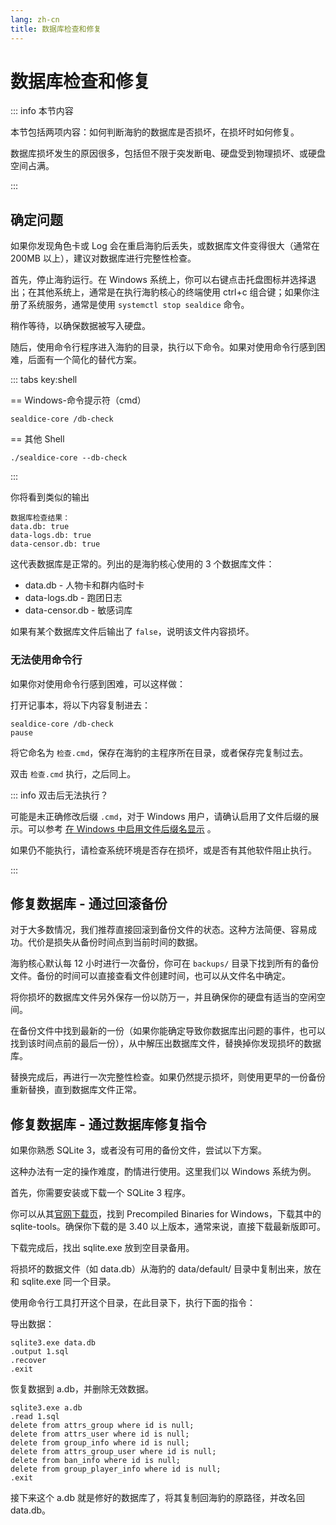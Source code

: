 ```yaml
---
lang: zh-cn
title: 数据库检查和修复
---
```


# 数据库检查和修复

::: info 本节内容

本节包括两项内容：如何判断海豹的数据库是否损坏，在损坏时如何修复。

数据库损坏发生的原因很多，包括但不限于突发断电、硬盘受到物理损坏、或硬盘空间占满。

:::

## 确定问题

如果你发现角色卡或 Log 会在重启海豹后丢失，或数据库文件变得很大（通常在 200MB 以上），建议对数据库进行完整性检查。

首先，停止海豹运行。在 Windows 系统上，你可以右键点击托盘图标并选择退出；在其他系统上，通常是在执行海豹核心的终端使用 ctrl+c 组合键；如果你注册了系统服务，通常是使用 `systemctl stop sealdice` 命令。

稍作等待，以确保数据被写入硬盘。

随后，使用命令行程序进入海豹的目录，执行以下命令。如果对使用命令行感到困难，后面有一个简化的替代方案。

::: tabs key:shell

== Windows-命令提示符（cmd）

```shell
sealdice-core /db-check
```

== 其他 Shell

```shell
./sealdice-core --db-check
```

:::

你将看到类似的输出

```text
数据库检查结果：
data.db: true
data-logs.db: true
data-censor.db: true
```

这代表数据库是正常的。列出的是海豹核心使用的 3 个数据库文件：

- data.db - 人物卡和群内临时卡
- data-logs.db - 跑团日志
- data-censor.db - 敏感词库

如果有某个数据库文件后输出了 `false`，说明该文件内容损坏。

### 无法使用命令行

如果你对使用命令行感到困难，可以这样做：

打开记事本，将以下内容复制进去：

```shell
sealdice-core /db-check
pause
```

将它命名为 `检查.cmd`，保存在海豹的主程序所在目录，或者保存完复制过去。

双击 `检查.cmd` 执行，之后同上。

::: info 双击后无法执行？

可能是未正确修改后缀 `.cmd`，对于 Windows 用户，请确认启用了文件后缀的展示。可以参考 [在 Windows 中启用文件后缀名显示](https://zhuanlan.zhihu.com/p/121811288) 。

如果仍不能执行，请检查系统环境是否存在损坏，或是否有其他软件阻止执行。

:::

## 修复数据库 - 通过回滚备份

对于大多数情况，我们推荐直接回滚到备份文件的状态。这种方法简便、容易成功。代价是损失从备份时间点到当前时间的数据。

海豹核心默认每 12 小时进行一次备份，你可在 `backups/` 目录下找到所有的备份文件。备份的时间可以直接查看文件创建时间，也可以从文件名中确定。

将你损坏的数据库文件另外保存一份以防万一，并且确保你的硬盘有适当的空闲空间。

在备份文件中找到最新的一份（如果你能确定导致你数据库出问题的事件，也可以找到该时间点前的最后一份），从中解压出数据库文件，替换掉你发现损坏的数据库。

替换完成后，再进行一次完整性检查。如果仍然提示损坏，则使用更早的一份备份重新替换，直到数据库文件正常。

## 修复数据库 - 通过数据库修复指令

如果你熟悉 SQLite 3，或者没有可用的备份文件，尝试以下方案。

这种办法有一定的操作难度，酌情进行使用。这里我们以 Windows 系统为例。

首先，你需要安装或下载一个 SQLite 3 程序。

你可以从其[官网下载页](https://www.sqlite.org/download.html)，找到 Precompiled Binaries for Windows，下载其中的 sqlite-tools。确保你下载的是 3.40 以上版本，通常来说，直接下载最新版即可。

下载完成后，找出 sqlite.exe 放到空目录备用。

将损坏的数据文件（如 data.db）从海豹的 data/default/ 目录中复制出来，放在和 sqlite.exe 同一个目录。

使用命令行工具打开这个目录，在此目录下，执行下面的指令：

导出数据：

```shell
sqlite3.exe data.db
.output 1.sql
.recover
.exit
```

恢复数据到 a.db，并删除无效数据。

```shell
sqlite3.exe a.db
.read 1.sql
delete from attrs_group where id is null;
delete from attrs_user where id is null;
delete from group_info where id is null;
delete from attrs_group_user where id is null;
delete from ban_info where id is null;
delete from group_player_info where id is null;
.exit
```

接下来这个 a.db 就是修好的数据库了，将其复制回海豹的原路径，并改名回 data.db。
